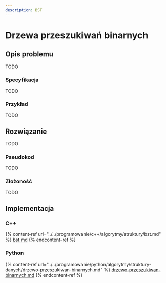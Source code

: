 ```yaml
---
description: BST
---
```


# Drzewa przeszukiwań binarnych

## Opis problemu

TODO

### Specyfikacja

TODO

### Przykład

TODO

## Rozwiązanie

TODO

### Pseudokod

TODO

### Złożoność

TODO

## Implementacja

### C++

{% content-ref url="../../programowanie/c++/algorytmy/struktury/bst.md" %}
[bst.md](../../programowanie/c++/algorytmy/struktury/bst.md)
{% endcontent-ref %}

### Python

{% content-ref url="../../programowanie/python/algorytmy/struktury-danych/drzewo-przeszukiwan-binarnych.md" %}
[drzewo-przeszukiwan-binarnych.md](../../programowanie/python/algorytmy/struktury-danych/drzewo-przeszukiwan-binarnych.md)
{% endcontent-ref %}
